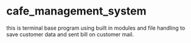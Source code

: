 # cafe_management_system
this is terminal base program using built in modules and file handling to save customer data and sent bill on customer mail.  
